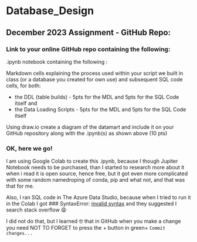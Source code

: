 # Database_Design

## December 2023 Assignment - GitHub Repo:
### Link to your online GitHub repo containing the following:

.ipynb notebook containing the following :

Markdown cells explaining the process used within your script we built in class (or a database you created for own use) and subsequent SQL code cells, for both: 
-  the DDL (table builds) - 5pts for the MDL and 5pts for the SQL Code itself and
-  the Data Loading Scripts - 5pts for the MDL and 5pts for the SQL Code itself

Using draw.io create a diagram of the datamart and include it on your GitHub repository along with the .ipynb(s) as shown above (10 pts)

### OK, here we go!
I am using Google Colab to create this .ipynb, because I though Jupiter Notebook needs to be purchased, than I started to research more about it when i read it is open source, hence free, but it got even more complicated with some random namedroping of conda, pip and what not, and that was that for me.

Also, I ran SQL code in The Azure Data Studio, because when I tried to run it in the Colab I got ### SyntaxError: [invalid syntax](https://colab.research.google.com/drive/1rgjSfylCj5FiNVAIA0Aiag2XnTjwIe3C#scrollTo=DlyFgU63vBLm&line=14&uniqifier=1)
and they suggested I search stack overflow :weary:

I did not do that, but I learned :nerd_face: that in GitHub when you make a change you need NOT TO FORGET to press the + button in green+  <code style="green : name_color">Commit changes...</code>

